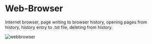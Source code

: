 # Web-Browser

Internet browser, page writing to browser history, opening pages from history, history entry to .txt file, deleting from history.

![webbrowser](https://user-images.githubusercontent.com/20402746/51275845-5799c580-19d3-11e9-9de9-8ea4cb1d6c2c.jpg)
